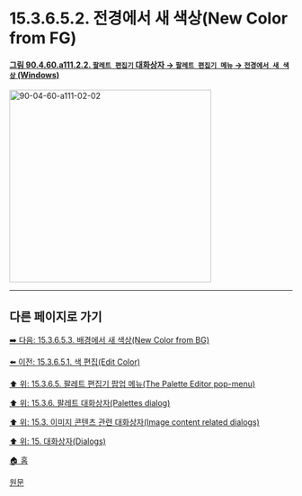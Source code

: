 # 15.3.6.5.2. 전경에서 새 색상(New Color from FG)

<a id="90-04-60-a111-02-02"></a>

#### [그림 90.4.60.a111.2.2. `팔레트 편집기` 대화상자 → `팔레트 편집기 메뉴` → `전경에서 새 색상` (Windows)](./90-04-0060-palette_editor.md#90-04-60-a111-02-02)
<img width="359" height="342" alt="90-04-60-a111-02-02" src="https://github.com/user-attachments/assets/919df9dd-c8d5-4007-8ef2-84889925116d" />

***

## 다른 페이지로 가기

[➡️ 다음: 15.3.6.5.3. 배경에서 새 색상(New Color from BG)](./15-03-06-05-03-new_color_from_bg.md)

[⬅️ 이전: 15.3.6.5.1. 색 편집(Edit Color)](./15-03-06-05-01-edit_color.md)

[⬆️ 위: 15.3.6.5. 팔레트 편집기 팝업 메뉴(The Palette Editor pop-menu)](./15-03-06-05-00-the_palette_editor_pop_menu.md)

[⬆️ 위: 15.3.6. 팔레트 대화상자(Palettes dialog)](./15-03-06-00-palettes-dialog.md)

[⬆️ 위: 15.3. 이미지 콘텐츠 관련 대화상자(Image content related dialogs)](./15-03-00-image-content-related-dialogs.md)

[⬆️ 위: 15. 대화상자(Dialogs)](./15-00-dialogs.md)

[🏠 홈](./00-home.md)

[원문](https://docs.gimp.org/2.10/ko/gimp-palette-dialog.html#gimp-palette-editor-menu)